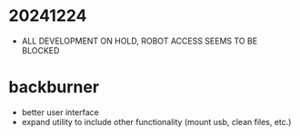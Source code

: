 # 20241224
* ALL DEVELOPMENT ON HOLD, ROBOT ACCESS SEEMS TO BE BLOCKED

# backburner
* better user interface
* expand utility to include other functionality (mount usb, clean files, etc.)
